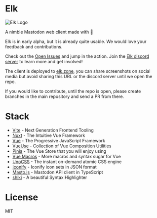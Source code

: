 # Elk

![Elk Logo](https://elk.zone/logo.svg)

A nimble Mastodon web client made with 🧡

Elk is in early alpha, but it is already quite usable. We would love your feedback and contributions.

Check out the [Open Issues](https://github.com/elk-zone/elk/issues) and jump in the action. Join the [Elk discord server](https://discord.gg/vAZSDU9J) to learn more and get involved!

The client is deployed to [elk.zone](https://elk.zone), you can share screenshots on social media but avoid sharing this URL or the discord server until we open the repo.

If you would like to contribute, until the repo is open, please create branches in the main repository and send a PR from there.

# Stack

- [Vite](https://vitejs.dev/) - Next Generation Frontend Tooling
- [Nuxt](https://nuxtjs.org/) - The Intuitive Vue Framework
- [Vue](https://vuejs.org/) - The Progressive JavaScript Framework
- [VueUse](https://vueuse.org/) - Collection of Vue Composition Utilities
- [Pinia](https://pinia.vuejs.org/) - The Vue Store that you will enjoy using
- [Vue Macros](https://vue-macros.sxzz.moe/) - More macros and syntax sugar for Vue
- [UnoCSS](https://uno.antfu.me/) - The instant on-demand atomic CSS engine
- [Iconify](https://github.com/iconify/icon-sets#iconify-icon-sets-in-json-format) - Iconify icon sets in JSON format
- [Masto.js](https://neet.github.io/masto.js) - Mastodon API client in TypeScript
- [shiki](https://shiki.matsu.io/) - A beautiful Syntax Highlighter

# License

MIT
